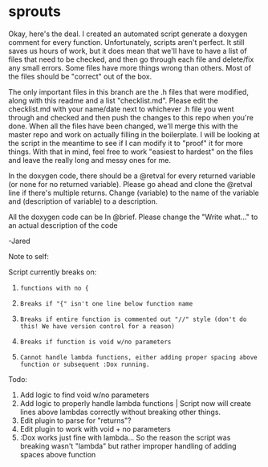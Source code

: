 sprouts
======
Okay, here's the deal. I created an automated script generate a doxygen comment for every function. Unfortunately, scripts aren't perfect. It still saves us hours of work, but it does mean that we'll have to have a list of files that need to be checked, and then go through each file and delete/fix any small errors. Some files have more things wrong than others. Most of the files should be "correct" out of the box.

The only important files in this branch are the .h files that were modified, along with this readme and a list "checklist.md". Please edit the checklist.md with your name/date next to whichever .h file you went through and checked and then push the changes to this repo when you're done. When all the files have been changed, we'll merge this with the master repo and work on actually filling in the boilerplate. I will be looking at the script in the meantime to see if I can modify it to "proof" it for more things. With that in mind, feel free to work "easiest to hardest" on the files and leave the really long and messy ones for me.

In the doxygen code, there should be a @retval for every returned variable (or none for no returned variable). Please go ahead and clone the @retval line if there's multiple returns. Change (variable) to the name of the variable and (description of variable) to a description.

All the doxygen code can be
In @brief. Please change the "Write  what..." to an actual description of the code

-Jared

Note to self:

Script currently breaks on:

1.     functions with no {
1.     Breaks if "{" isn't one line below function name
1.     Breaks if entire function is commented out "//" style (don't do this! We have version control for a reason)
1.     Breaks if function is void w/no parameters
1.     Cannot handle lambda functions, either adding proper spacing above function or subsequent :Dox running.

Todo:

1.  Add logic to find void w/no parameters
1.  Add logic to properly handle lambda functions | Script now will create lines above lambdas correctly without breaking other things.
1.  Edit plugin to parse for "returns"?
1.  Edit plugin to work with void + no parameters
1.  :Dox works just fine with lambda... So the reason the script was breaking wasn't "lambda" but rather improper handling of adding spaces above function
